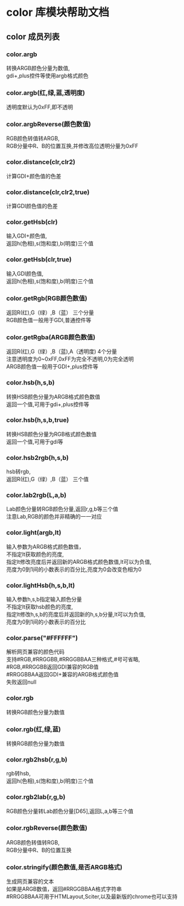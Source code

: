 # color 库模块帮助文档

<a id="color"></a>
## color 成员列表


<a id="color.argb"></a>
### color.argb 
 转换ARGB颜色分量为数值,  
gdi+,plus控件等使用argb格式颜色

<a id="color.argb"></a>
### color.argb(红,绿,蓝,透明度) 
 透明度默认为0xFF,即不透明

<a id="color.argbReverse"></a>
### color.argbReverse(颜色数值) 
 RGB颜色转值转ARGB,  
RGB分量中R、B的位置互换,并修改高位透明分量为0xFF

<a id="color.distance"></a>
### color.distance(clr,clr2) 
 计算GDI+颜色值的色差

<a id="color.distance"></a>
### color.distance(clr,clr2,true) 
 计算GDI颜色值的色差

<a id="color.getHsb"></a>
### color.getHsb(clr) 
 输入GDI+颜色值,  
返回h(色相),s(饱和度),b(明度)三个值

<a id="color.getHsb"></a>
### color.getHsb(clr,true) 
 输入GDI颜色值,  
返回h(色相),s(饱和度),b(明度)三个值

<a id="color.getRgb"></a>
### color.getRgb(RGB颜色数值) 
 返回R(红),G（绿）,B（蓝） 三个分量  
RGB颜色值一般用于GDI,普通控件等

<a id="color.getRgba"></a>
### color.getRgba(ARGB颜色数值) 
 返回R(红),G（绿）,B（蓝),A（透明度) 4个分量  
注意透明度为0~0xFF,0xFF为完全不透明,0为完全透明  
ARGB颜色值一般用于GDI+,plus控件等

<a id="color.hsb"></a>
### color.hsb(h,s,b) 
 转换HSB颜色分量为ARGB格式颜色数值  
返回一个值,可用于gdi+,plus控件等

<a id="color.hsb"></a>
### color.hsb(h,s,b,true) 
 转换HSB颜色分量为RGB格式颜色数值  
返回一个值,可用于gdi等

<a id="color.hsb2rgb"></a>
### color.hsb2rgb(h,s,b) 
 hsb转rgb,  
返回R(红),G（绿）,B（蓝） 三个值

<a id="color.lab2rgb"></a>
### color.lab2rgb(L,a,b) 
 Lab颜色分量转RGB颜色分量,返回r,g,b等三个值  
注意Lab,RGB的颜色并非精确的一一对应

<a id="color.light"></a>
### color.light(argb,lt) 
 输入参数为ARGB格式颜色数值，  
不指定lt获取颜色的亮度,  
指定lt修改亮度后并返回新的ARGB格式颜色数值,lt可以为负值,  
亮度为0到1间的小数表示的百分比,亮度为0会改变色相为0

<a id="color.lightHsb"></a>
### color.lightHsb(h,s,b,lt) 
 输入参数h,s,b指定输入颜色分量  
不指定lt获取hsb颜色的亮度,  
指定lt修改h,s,b的亮度后并返回新的h,s,b分量,lt可以为负值,  
亮度为0到1间的小数表示的百分比

<a id="color.parse"></a>
### color.parse("#FFFFFF") 
 解析网页兼容的颜色代码  
支持#RGB,#RRGGBB,#RRGGBBAA三种格式,#号可省略,  
#RGB,#RRGGBB返回GDI兼容的RGB值  
#RRGGBBAA返回GDI+兼容的ARGB格式颜色值  
失败返回null

<a id="color.rgb"></a>
### color.rgb 
 转换RGB颜色分量为数值

<a id="color.rgb"></a>
### color.rgb(红,绿,蓝) 
 转换RGB颜色分量为数值

<a id="color.rgb2hsb"></a>
### color.rgb2hsb(r,g,b) 
 rgb转hsb,  
返回h(色相),s(饱和度),b(明度)三个值

<a id="color.rgb2lab"></a>
### color.rgb2lab(r,g,b) 
 RGB颜色分量转Lab颜色分量[D65],返回L,a,b等三个值

<a id="color.rgbReverse"></a>
### color.rgbReverse(颜色数值) 
 ARGB颜色转值转RGB,  
RGB分量中R、B的位置互换

<a id="color.stringify"></a>
### color.stringify(颜色数值,是否ARGB格式) 
 生成网页兼容的文本  
如果是ARGB数值，返回#RRGGBBAA格式字符串  
#RRGGBBAA可用于HTMLayout,Sciter,以及最新版的chrome也可以支持
